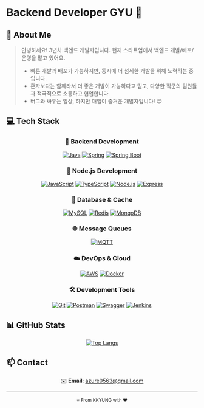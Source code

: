 # Backend Developer GYU 👋


## 🚀 About Me
> 안녕하세요! 3년차 백엔드 개발자입니다. 현재 스타트업에서 백엔드 개발/배포/운영을 맡고 있어요.
> - 빠른 개발과 배포가 가능하지만, 동시에 더 섬세한 개발을 위해 노력하는 중입니다.
> - 혼자보다는 함께라서 더 좋은 개발이 가능하다고 믿고, 다양한 직군의 팀원들과 적극적으로 소통하고 협업합니다.
> - 버그와 싸우는 일상, 하지만 매일이 즐거운 개발자입니다! 😊

## 💻 Tech Stack

<div align="center">

### 🔨 Backend Development
[![Java](https://img.shields.io/badge/Java-ED8B00?style=for-the-badge&logo=openjdk&logoColor=white)](#)
[![Spring](https://img.shields.io/badge/Spring-6DB33F?style=for-the-badge&logo=spring&logoColor=white)](#)
[![Spring Boot](https://img.shields.io/badge/Spring_Boot-6DB33F?style=for-the-badge&logo=spring-boot&logoColor=white)](#)

### 📱 Node.js Development
[![JavaScript](https://img.shields.io/badge/JavaScript-F7DF1E?style=for-the-badge&logo=javascript&logoColor=black)](#)
[![TypeScript](https://img.shields.io/badge/TypeScript-3178C6?style=for-the-badge&logo=typescript&logoColor=white)](#)
[![Node.js](https://img.shields.io/badge/Node.js-339933?style=for-the-badge&logo=node.js&logoColor=white)](#)
[![Express](https://img.shields.io/badge/Express-000000?style=for-the-badge&logo=express&logoColor=white)](#)


### 💾 Database & Cache
[![MySQL](https://img.shields.io/badge/MySQL-4479A1?style=for-the-badge&logo=mysql&logoColor=white)](#)
[![Redis](https://img.shields.io/badge/Redis-DC382D?style=for-the-badge&logo=redis&logoColor=white)](#)
[![MongoDB](https://img.shields.io/badge/MongoDB-47A248?style=for-the-badge&logo=mongodb&logoColor=white)](#)


### 🌐 Message Queues
[![MQTT](https://img.shields.io/badge/MQTT-660066?style=for-the-badge&logo=mqtt&logoColor=white)](#)

### ☁️ DevOps & Cloud
[![AWS](https://img.shields.io/badge/AWS-232F3E?style=for-the-badge&logo=amazon-aws&logoColor=white)](#)
[![Docker](https://img.shields.io/badge/Docker-2496ED?style=for-the-badge&logo=docker&logoColor=white)](#)

### 🛠 Development Tools
[![Git](https://img.shields.io/badge/Git-F05032?style=for-the-badge&logo=git&logoColor=white)](#)
[![Postman](https://img.shields.io/badge/Postman-FF6C37?style=for-the-badge&logo=postman&logoColor=white)](#)
[![Swagger](https://img.shields.io/badge/Swagger-85EA2D?style=for-the-badge&logo=swagger&logoColor=black)](#)
[![Jenkins](https://img.shields.io/badge/Jenkins-D24939?style=for-the-badge&logo=jenkins&logoColor=white)](#)

</div>

## 📊 GitHub Stats
<div align="center">
    
[![Top Langs](https://github-readme-stats.vercel.app/api/top-langs/?username=GYUTORY&layout=compact&theme=tokyonight)](https://github.com/GYUTORY)

</div>

## 📫 Contact
<div align="center">
  
✉️ **Email**: azure0563@gmail.com

</div>

---
<div align="center">
  <sub>⭐️ From KKYUNG with ❤️</sub>
</div>


